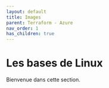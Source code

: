 ```yaml
---
layout: default
title: Images
parent: Terraform - Azure
nav_order: 1
has_children: true
---
```


# Les bases de Linux

Bienvenue dans cette section.
